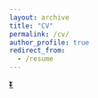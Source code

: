 ```yaml
---
layout: archive
title: "CV"
permalink: /cv/
author_profile: true
redirect_from:
  - /resume
---
```


[⏬](https://drive.google.com/file/d/1ayGCpppcoNxzk9WhPClZvsY7NX7q23ur/view?usp=sharing)
